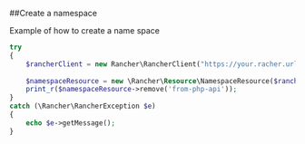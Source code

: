 ##Create a namespace

Example of how to create a name space

```php
try
{
    $rancherClient = new Rancher\RancherClient("https://your.racher.url/", "rancher_token", "rancher_secret");
    
    $namespaceResource = new \Rancher\Resource\NamespaceResource($rancherClient, "c-abcdef");
    print_r($namespaceResource->remove('from-php-api'));
}
catch (\Rancher\RancherException $e)
{
    echo $e->getMessage();
}
```